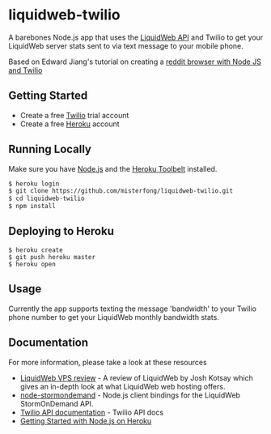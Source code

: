 # liquidweb-twilio

A barebones Node.js app that uses the [LiquidWeb API](https://www.liquidweb.com/storm/api/) and Twilio to get your LiquidWeb server stats sent to via text message to your mobile phone.

Based on Edward Jiang's tutorial on creating a [reddit browser with Node JS and Twilio](https://studentrnd.org/build/tutorial-creating-a-reddit-browser-with-node-js-and-twilio)

## Getting Started

- Create a free [Twilio](https://www.twilio.com/) trial account
- Create a free [Heroku](https://www.heroku.com) account

## Running Locally

Make sure you have [Node.js](http://nodejs.org/) and the [Heroku Toolbelt](https://toolbelt.heroku.com/) installed.

```sh
$ heroku login
$ git clone https://github.com/misterfong/liquidweb-twilio.git
$ cd liquidweb-twilio
$ npm install
```

## Deploying to Heroku

```
$ heroku create
$ git push heroku master
$ heroku open
```

## Usage

Currently the app supports texting the message 'bandwidth' to your Twilio phone number to get your LiquidWeb monthly bandwidth stats.

## Documentation

For more information, please take a look at these resources

- [LiquidWeb VPS review](http://vpswebhosting.org/liquidweb-vps-review/) - A review of LiquidWeb by Josh Kotsay which gives an in-depth look at what LiquidWeb web hosting offers.
- [node-stormondemand](https://github.com/liquidweb/node-stormondemand) - Node.js client bindings for the LiquidWeb StormOnDemand API.
- [Twilio API documentation](https://www.twilio.com/docs/api) - Twilio API docs
- [Getting Started with Node.js on Heroku](https://devcenter.heroku.com/articles/getting-started-with-nodejs)

